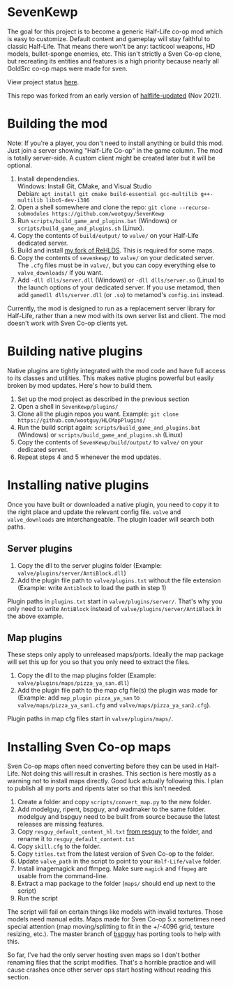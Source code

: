 # SevenKewp
The goal for this project is to become a generic Half-Life co-op mod which is easy to customize. Default content and gameplay will stay faithful to classic Half-Life. That means there won't be any: tacticool weapons, HD models, bullet-sponge enemies, etc. This isn't strictly a Sven Co-op clone, but recreating its entities and features is a high priority because nearly all GoldSrc co-op maps were made for sven.

View project status [here](https://github.com/wootguy/SevenKewp/issues/8).

This repo was forked from an early version of [halflife-updated](https://github.com/twhl-community/halflife-updated/tree/8cb9d9eb9016ff56fcba099a09a3b6e6563853b1) (Nov 2021).

# Building the mod
Note: If you're a player, you don't need to install anything or build this mod. Just join a server showing "Half-Life Co-op" in the game column. The mod is totally server-side. A custom client might be created later but it will be optional.  

1. Install dependendies.  
   Windows: Install Git, CMake, and Visual Studio  
   Debian: `apt install git cmake build-essential gcc-multilib g++-multilib libc6-dev-i386`
1. Open a shell somewhere and clone the repo: `git clone --recurse-submodules https://github.com/wootguy/SevenKewp`
1. Run `scripts/build_game_and_plugins.bat` (Windows) or `scripts/build_game_and_plugins.sh` (Linux).
2. Copy the contents of `build/output/` to `valve/` on your Half-Life dedicated server.
3. Build and install [my fork of ReHLDS](https://github.com/wootguy/rehlds). This is required for some maps.
1. Copy the contents of `sevenkewp/` to `valve/` on your dedicated server. The `.cfg` files must be in `valve/`, but you can copy everything else to `valve_downloads/` if you want.
1. Add `-dll dlls/server.dll` (Windows) or `-dll dlls/server.so` (Linux) to the launch options of your dedicated server. If you use metamod, then add `gamedll dlls/server.dll` (or `.so`) to metamod's `config.ini` instead.

Currently, the mod is designed to run as a replacement server library for Half-Life, rather than a new mod with its own server list and client. The mod doesn't work with Sven Co-op clients yet.

# Building native plugins
Native plugins are tightly integrated with the mod code and have full access to its classes and utilities. This makes native plugins powerful but easily broken by mod updates. Here's how to build them.

1. Set up the mod project as described in the previous section
2. Open a shell in `SevenKewp/plugins/`
3. Clone all the plugin repos you want. Example: `git clone https://github.com/wootguy/HLCMapPlugins/`
4. Run the build script again: `scripts/build_game_and_plugins.bat` (Windows) or `scripts/build_game_and_plugins.sh` (Linux)
5. Copy the contents of `SevenKewp/build/output/` to `valve/` on your dedicated server.
6. Repeat steps 4 and 5 whenever the mod updates.

# Installing native plugins
Once you have built or downloaded a native plugin, you need to copy it to the right place and update the relevant config file. `valve` and `valve_downloads` are interchangeable. The plugin loader will search both paths.

## Server plugins
1. Copy the dll to the server plugins folder (Example: `valve/plugins/server/AntiBlock.dll`)
2. Add the plugin file path to `valve/plugins.txt` without the file extension (Example: write `Antiblock` to load the path in step 1)

Plugin paths in `plugins.txt` start in `valve/plugins/server/`. That's why you only need to write `AntiBlock` instead of `valve/plugins/server/AntiBlock` in the above example.

## Map plugins
These steps only apply to unreleased maps/ports. Ideally the map package will set this up for you so that you only need to extract the files.

1. Copy the dll to the map plugins folder (Example: `valve/plugins/maps/pizza_ya_san.dll`)
2. Add the plugin file path to the map cfg file(s) the plugin was made for (Example: add `map_plugin pizza_ya_san` to `valve/maps/pizza_ya_san1.cfg` and `valve/maps/pizza_ya_san2.cfg`).

Plugin paths in map cfg files start in `valve/plugins/maps/`.

# Installing Sven Co-op maps
Sven Co-op maps often need converting before they can be used in Half-Life. Not doing this will result in crashes. This section is here mostly as a warning not to install maps directly. Good luck actually following this. I plan to publish all my ports and ripents later so that this isn't needed.

1. Create a folder and copy `scripts/convert_map.py` to the new folder.
2. Add modelguy, ripent, bspguy, and wadmaker to the same folder. modelguy and bspguy need to be built from source because the latest releases are missing features.
3. Copy `resguy_default_content_hl.txt` [from resguy](https://github.com/wootguy/resguy/blob/master/config/resguy_default_content_hl.txt) to the folder, and rename it to `resguy_default_content.txt`
1. Copy `skill.cfg` to the folder.
1. Copy `titles.txt` from the latest version of Sven Co-op to the folder.
4. Update `valve_path` in the script to point to your `Half-Life/valve` folder.
5. Install imagemagick and ffmpeg. Make sure `magick` and `ffmpeg` are usable from the command-line.
1. Extract a map package to the folder (`maps/` should end up next to the script)
2. Run the script

The script will fail on certain things like models with invalid textures. Those models need manual edits. Maps made for Sven Co-op 5.x sometimes need special attention (map moving/splitting to fit in the +/-4096 grid, texture resizing, etc.). The master branch of [bspguy](https://github.com/wootguy/bspguy) has porting tools to help with this.

So far, I've had the only server hosting sven maps so I don't bother renaming files that the script modifies. That's a horrible practice and will cause crashes once other server ops start hosting without reading this section.
